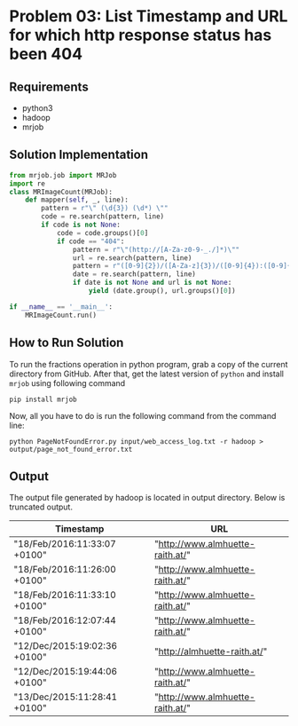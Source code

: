 # Problem 03: List Timestamp and URL for which http response status has been 404

## Requirements
- python3
- hadoop
- mrjob

## Solution Implementation
```python
from mrjob.job import MRJob
import re
class MRImageCount(MRJob):
	def mapper(self, _, line):
		pattern = r"\" (\d{3}) (\d*) \""
		code = re.search(pattern, line)
		if code is not None:
			code = code.groups()[0]
			if code == "404":
				pattern = r"\"(http://[A-Za-z0-9-_./]*)\""
				url = re.search(pattern, line)
				pattern = r"([0-9]{2})/([A-Za-z]{3})/([0-9]{4}):([0-9]{2}):([0-9]{2}):([0-9]{2}) [+-]([0-9]{4})"
				date = re.search(pattern, line)
				if date is not None and url is not None:
					yield (date.group(), url.groups()[0])

if __name__ == '__main__':
	MRImageCount.run()
```

## How to Run Solution
To run the fractions operation in python program, grab a copy of the current directory
from GitHub. After that, get the latest version of `python` and install `mrjob` using following command
```console
pip install mrjob
```
Now, all you have to do is run the following command from the command line:
```console
python PageNotFoundError.py input/web_access_log.txt -r hadoop > output/page_not_found_error.txt
```

## Output
The output file generated by hadoop is located in output directory.
Below is truncated output.

|          Timestamp           |               URL                | 
|------------------------------|----------------------------------|
| "18/Feb/2016:11:33:07 +0100" | "http://www.almhuette-raith.at/" |
| "18/Feb/2016:11:26:00 +0100" | "http://www.almhuette-raith.at/" |
| "18/Feb/2016:11:33:10 +0100" | "http://www.almhuette-raith.at/" |
| "18/Feb/2016:12:07:44 +0100" | "http://www.almhuette-raith.at/" |
| "12/Dec/2015:19:02:36 +0100" | "http://almhuette-raith.at/"     |       
| "12/Dec/2015:19:44:06 +0100" | "http://www.almhuette-raith.at/" |
| "13/Dec/2015:11:28:41 +0100" | "http://www.almhuette-raith.at/" |

